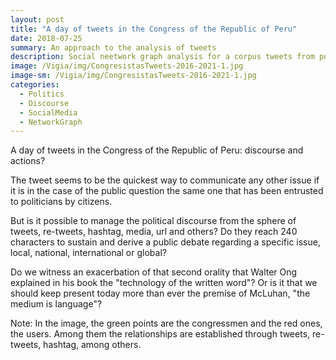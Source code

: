 ```yaml
---
layout: post
title: "A day of tweets in the Congress of the Republic of Peru"
date: 2018-07-25
summary: An approach to the analysis of tweets
description: Social neetwork graph analysis for a corpus tweets from politics.
image: /Vigia/img/CongresistasTweets-2016-2021-1.jpg
image-sm: /Vigia/img/CongresistasTweets-2016-2021-1.jpg
categories:
  - Politics  
  - Discourse
  - SocialMedia
  - NetworkGraph
---
```

A day of tweets in the Congress of the Republic of Peru: discourse and actions? 

The tweet seems to be the quickest way to communicate any other issue if it is in the case of the public question the same one that has been entrusted to politicians by citizens.

But is it possible to manage the political discourse from the sphere of tweets, re-tweets, hashtag, media, url and others? Do they reach 240 characters to sustain and derive a public debate regarding a specific issue, local, national, international or global?

Do we witness an exacerbation of that second orality that Walter Ong explained in his book the "technology of the written word"? Or is it that we should keep present today more than ever the premise of McLuhan, "the medium is language"?

Note: In the image, the green points are the congressmen and the red ones, the users. Among them the relationships are established through tweets, re-tweets, hashtag, among others.
